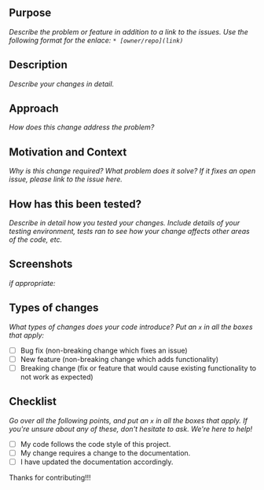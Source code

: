 <!--- Provide a general summary of your changes in the Title above -->

## Purpose

_Describe the problem or feature in addition to a link to the issues. Use the following format for the enlace: `* [owner/repo](link)`_

## Description

_Describe your changes in detail._

## Approach

_How does this change address the problem?_

## Motivation and Context

_Why is this change required? What problem does it solve? If it fixes an open issue, please link to the issue here._

## How has this been tested?

_Describe in detail how you tested your changes. Include details of your testing environment, tests ran to see how your change affects other areas of the code, etc._

## Screenshots

_if appropriate:_

## Types of changes

_What types of changes does your code introduce? Put an `x` in all the boxes that apply:_

- [ ] Bug fix (non-breaking change which fixes an issue)
- [ ] New feature (non-breaking change which adds functionality)
- [ ] Breaking change (fix or feature that would cause existing functionality to not work as expected)

## Checklist

_Go over all the following points, and put an `x` in all the boxes that apply. If you're unsure about any of these, don't hesitate to ask. We're here to help!_

- [ ] My code follows the code style of this project.
- [ ] My change requires a change to the documentation.
- [ ] I have updated the documentation accordingly.

Thanks for contributing!!!
